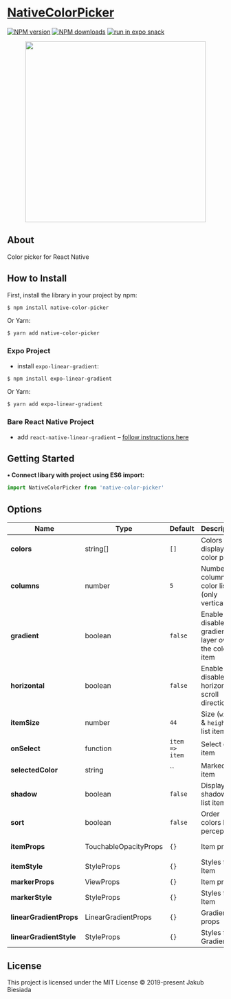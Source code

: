 # [NativeColorPicker](https://github.com/native-ly/native-color-picker)

[![NPM version](http://img.shields.io/npm/v/native-color-picker.svg?style=flat-square)](https://www.npmjs.com/package/native-color-picker)
[![NPM downloads](http://img.shields.io/npm/dm/native-color-picker.svg?style=flat-square)](https://www.npmjs.com/package/native-color-picker)
[![run in expo snack](https://img.shields.io/badge/Run%20in%20Snack-4630EB.svg?style=flat-square&logo=EXPO&labelColor=FFF&logoColor=000)](https://snack.expo.io/@jbiesiada/native-color-picker)

<p align="center">
  <img width="420" src="https://raw.githubusercontent.com/native-ly/native-color-picker/master/assets/preview.jpg">
</p>

## About

Color picker for React Native

## How to Install

First, install the library in your project by npm:

```sh
$ npm install native-color-picker
```

Or Yarn:

```sh
$ yarn add native-color-picker
```

### Expo Project

- install `expo-linear-gradient`:

```sh
$ npm install expo-linear-gradient
```

Or Yarn:

```sh
$ yarn add expo-linear-gradient
```

### Bare React Native Project

- add `react-native-linear-gradient` – [follow instructions here](https://github.com/react-native-community/react-native-linear-gradient#react-native-linear-gradient)

## Getting Started

**• Connect libary with project using ES6 import:**

```js
import NativeColorPicker from 'native-color-picker'
```

## Options

| Name                    | Type                  | Default                                         | Description                                          | Available options                       |
| ----------------------- | --------------------- | ----------------------------------------------- | ---------------------------------------------------- | --------------------------------------- |
| **colors**              | string[]              | `[]`                                            | Colors to display in a color picker                  | e.g.: `['#f96204', '#43d8c9']`          |
| **columns**             | number                | `5`                                             | Number of columns in color list (only vertical)      | Number of columns                       |
| **gradient**            | boolean               | `false`                                         | Enable or disable gradient layer over the color item | `true` - enable, `false` - disable      |
| **horizontal**          | boolean               | `false`                                         | Enable or disable horizontal scroll direction        | `true` - horizontal, `false` - vertical |
| **itemSize**            | number                | `44`                                            | Size (`width` & `height`) of list item               | Size of list item                       |
| **onSelect**            | function              | `item => item`                                  | Select color item                                    | e.g.: `elem => { /* code */ }`          |
| **selectedColor**       | string                | `` | Marked item | Color from the list `colors` |
| **shadow**              | boolean               | `false`                                         | Display shadow for list items                        | `true` - enable, `false` - disable      |
| **sort**                | boolean               | `false`                                         | Order colors by perception                           | `true` - enable, `false` - disable      |
| **itemProps**           | TouchableOpacityProps | `{}`                                            | Item props                                           | TouchableOpacity props                  |
| **itemStyle**           | StyleProps<ViewStyle> | `{}`                                            | Styles for Item                                      | View styles                             |
| **markerProps**         | ViewProps             | `{}`                                            | Item props                                           | View props                              |
| **markerStyle**         | StyleProps<ViewStyle> | `{}`                                            | Styles for Item                                      | View styles                             |
| **linearGradientProps** | LinearGradientProps   | `{}`                                            | Gradient props                                       | LinearGradientProps props               |
| **linearGradientStyle** | StyleProps<ViewStyle> | `{}`                                            | Styles for Gradient                                  | View styles                             |

## License

This project is licensed under the MIT License © 2019-present Jakub Biesiada
